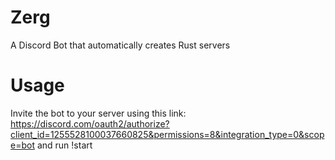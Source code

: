 # Zerg
A Discord Bot that automatically creates Rust servers
# Usage
Invite the bot to your server using this link: https://discord.com/oauth2/authorize?client_id=1255528100037660825&permissions=8&integration_type=0&scope=bot and run !start
